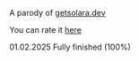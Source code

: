 A parody of [getsolara.dev](https://getsolara.dev/)

You can rate it [here](https://get-solara.yhub.net/)

01.02.2025 Fully finished (100%)
